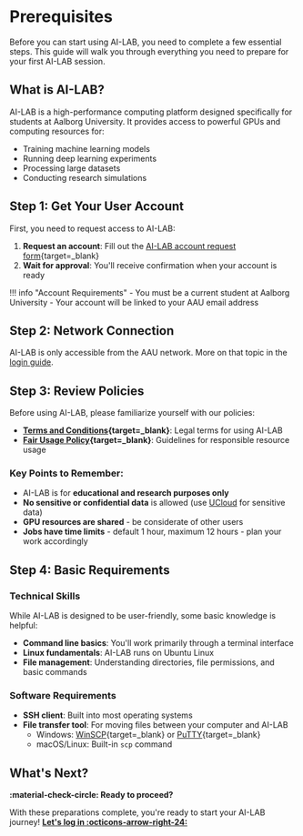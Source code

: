 # Prerequisites

Before you can start using AI-LAB, you need to complete a few essential steps. This guide will walk you through everything you need to prepare for your first AI-LAB session.

## What is AI-LAB?

AI-LAB is a high-performance computing platform designed specifically for students at Aalborg University. It provides access to powerful GPUs and computing resources for:

- Training machine learning models
- Running deep learning experiments
- Processing large datasets
- Conducting research simulations

## Step 1: Get Your User Account

First, you need to request access to AI-LAB:

1. **Request an account**: Fill out the [AI-LAB account request form](https://forms.office.com/e/caEhCRmqVN){target=_blank}
2. **Wait for approval**: You'll receive confirmation when your account is ready

!!! info "Account Requirements"
    - You must be a current student at Aalborg University
    - Your account will be linked to your AAU email address

## Step 2: Network Connection

AI-LAB is only accessible from the AAU network. More on that topic in the [login guide](login.md).

## Step 3: Review Policies

Before using AI-LAB, please familiarize yourself with our policies:

- **[Terms and Conditions](/assets/terms-and-conditions-ai-lab.pdf){target=_blank}**: Legal terms for using AI-LAB
- **[Fair Usage Policy](https://hpc.aau.dk/ai-lab/fair-usage/){target=_blank}**: Guidelines for responsible resource usage

### Key Points to Remember:
- AI-LAB is for **educational and research purposes only**
- **No sensitive or confidential data** is allowed (use [UCloud](/ucloud/) for sensitive data)
- **GPU resources are shared** - be considerate of other users
- **Jobs have time limits** - default 1 hour, maximum 12 hours - plan your work accordingly

## Step 4: Basic Requirements

### Technical Skills
While AI-LAB is designed to be user-friendly, some basic knowledge is helpful:

- **Command line basics**: You'll work primarily through a terminal interface
- **Linux fundamentals**: AI-LAB runs on Ubuntu Linux
- **File management**: Understanding directories, file permissions, and basic commands

### Software Requirements
- **SSH client**: Built into most operating systems
- **File transfer tool**: For moving files between your computer and AI-LAB
    - Windows: [WinSCP](https://winscp.net/eng/download.php){target=_blank} or [PuTTY](https://www.putty.org/){target=_blank}
    - macOS/Linux: Built-in `scp` command

## What's Next?


**:material-check-circle: Ready to proceed?**

With these preparations complete, you're ready to start your AI-LAB journey! [**Let's log in :octicons-arrow-right-24:**](login.md)